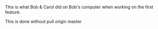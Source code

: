 This is what Bob & Carol did on Bob's computer when working on the first feature.

This is done without pull origin master